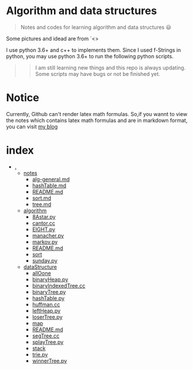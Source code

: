 # Algorithm and data structures
>Notes and codes for learning algorithm and data structures :smiley:

Some pictures and idead are from `<<Introduction to Algotithm>>

I use python 3.6+ and c++ to implements them.
Since I used f-Strings in python, you may use python 3.6+ to run the following python scripts.

>>I am still learning new things and this repo is always updating.
Some scripts may have bugs or not be finished yet.

# Notice
Currently, Github can't render latex math formulas.
So,if you wannt to view the notes which contains latex math formulas and are in markdown format, you can visit [my blog](https://mbinary.coding.me)

# index
* [.](.)
    * [notes](./notes)
        * [alg-general.md](./notes/alg-general.md)
        * [hashTable.md](./notes/hashTable.md)
        * [README.md](./notes/README.md)
        * [sort.md](./notes/sort.md)
        * [tree.md](./notes/tree.md)
    * [algorithm](./algorithm)
        * [8Astar.py](./algorithm/8Astar.py)
        * [cantor.cc](./algorithm/cantor.cc)
        * [EIGHT.py](./algorithm/EIGHT.py)
        * [manacher.py](./algorithm/manacher.py)
        * [markov.py](./algorithm/markov.py)
        * [README.md](./algorithm/README.md)
        * [sort](./algorithm/sort)
        * [sunday.py](./algorithm/sunday.py)
    * [dataStructure](./dataStructure)
        * [allOone](./dataStructure/allOone)
        * [binaryHeap.py](./dataStructure/binaryHeap.py)
        * [binaryIndexedTree.cc](./dataStructure/binaryIndexedTree.cc)
        * [binaryTree.py](./dataStructure/binaryTree.py)
        * [hashTable.py](./dataStructure/hashTable.py)
        * [huffman.cc](./dataStructure/huffman.cc)
        * [leftHeap.py](./dataStructure/leftHeap.py)
        * [loserTree.py](./dataStructure/loserTree.py)
        * [map](./dataStructure/map)
        * [README.md](./dataStructure/README.md)
        * [segTree.cc](./dataStructure/segTree.cc)
        * [splayTree.py](./dataStructure/splayTree.py)
        * [stack](./dataStructure/stack)
        * [trie.py](./dataStructure/trie.py)
        * [winnerTree.py](./dataStructure/winnerTree.py)
